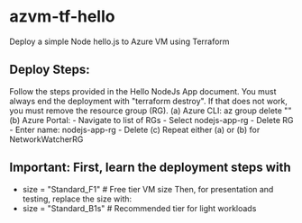 # azvm-tf-hello
Deploy a simple Node hello.js to Azure VM using Terraform

## Deploy Steps:

Follow the steps provided in the Hello NodeJs App document. 
You must always end the deployment with "terraform destroy".
If that does not work, you must remove the resource group (RG).
(a) Azure CLI: az group delete "<name>"
(b) Azure Portal: 
    - Navigate to list of RGs
    - Select nodejs-app-rg
    - Delete RG
    - Enter name: nodejs-app-rg
    - Delete
(c) Repeat either (a) or (b) for NetworkWatcherRG

## Important: First, learn the deployment steps with 
- size = "Standard_F1" # Free tier VM size
Then, for presentation and testing, replace the size with:
- size = "Standard_B1s"  # Recommended tier for light workloads

